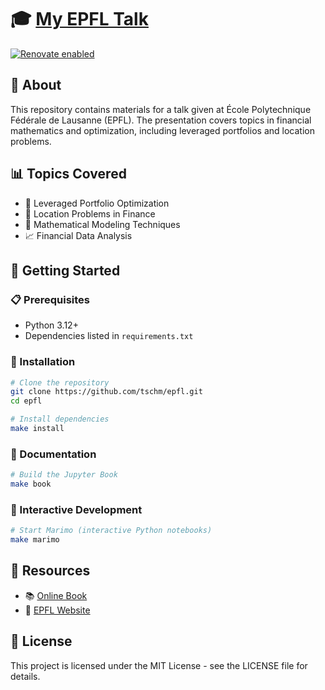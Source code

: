 # 🎓 [My EPFL Talk](https://tschm.github.io/epfl/book)

[![Renovate enabled](https://img.shields.io/badge/renovate-enabled-brightgreen.svg)](https://github.com/renovatebot/renovate)

## 📝 About

This repository contains materials for a talk given at École Polytechnique
Fédérale de Lausanne (EPFL). The presentation covers topics in financial
mathematics and optimization, including leveraged portfolios and location problems.

## 📊 Topics Covered

- 💼 Leveraged Portfolio Optimization
- 📍 Location Problems in Finance
- 🧮 Mathematical Modeling Techniques
- 📈 Financial Data Analysis

## 🚀 Getting Started

### 📋 Prerequisites

- Python 3.12+
- Dependencies listed in `requirements.txt`

### 🔧 Installation

```bash
# Clone the repository
git clone https://github.com/tschm/epfl.git
cd epfl

# Install dependencies
make install
```

### 📖 Documentation

```bash
# Build the Jupyter Book
make book
```

### 🧪 Interactive Development

```bash
# Start Marimo (interactive Python notebooks)
make marimo
```

## 🔗 Resources

- 📚 [Online Book](https://tschm.github.io/epfl/)
- 🧠 [EPFL Website](https://www.epfl.ch/en/)

## 📄 License

This project is licensed under the MIT License - see the LICENSE file for details.
